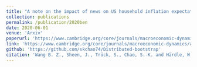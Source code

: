 ```yaml
---
title: "A note on the impact of news on US household inflation expectations"
collection: publications
permalink: /publication/2020ben
date: 2020-06-01
venue: 'Arxiv'
paperurl: 'https://www.cambridge.org/core/journals/macroeconomic-dynamics/article/abs/note-on-the-impact-of-news-on-us-household-inflation-expectations/B5DFACBAE2AD6C473854C984052EF94B'
link: 'https://www.cambridge.org/core/journals/macroeconomic-dynamics/article/abs/note-on-the-impact-of-news-on-us-household-inflation-expectations/B5DFACBAE2AD6C473854C984052EF94B'
github: 'https://github.com/skchao74/Distributed-bootstrap'
citation: 'Wang B. Z., Sheen, J., Trück, S., Chao, S.-K. and Härdle, W. (2020). A note on the impact of news on US household inflation expectations. *Macroeconomic Dynamics*.'
---
```

